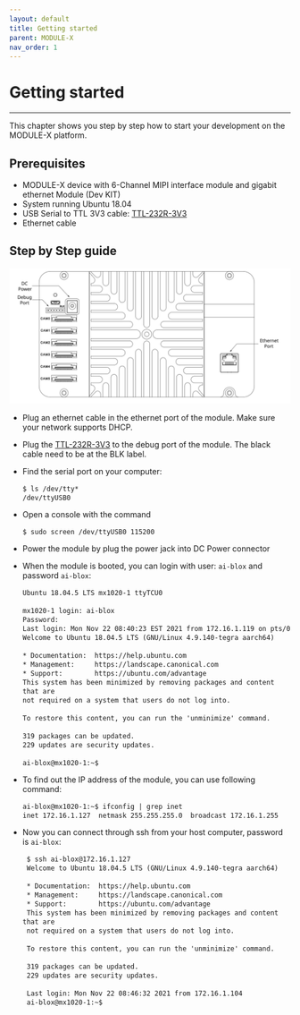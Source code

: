 ```yaml
---
layout: default
title: Getting started
parent: MODULE-X
nav_order: 1
---
```


# Getting started

---

This chapter shows you step by step how to start your development on the MODULE-X platform.

## Prerequisites

* MODULE-X device with 6-Channel MIPI interface module and gigabit ethernet Module (Dev KIT)
* System running Ubuntu 18.04 
* USB Serial to TTL 3V3 cable: [TTL-232R-3V3](https://ftdichip.com/products/ttl-232r-3v3/)
* Ethernet cable


## Step by Step guide 

![](/assets/images/pages/module-x/getting-started/DevKitLayout.svg)

* Plug an ethernet cable in the ethernet port of the module. Make sure your network supports DHCP.

* Plug the [TTL-232R-3V3](https://ftdichip.com/products/ttl-232r-3v3/) to the debug port of the module. The black cable need to be at the BLK label. 

* Find the serial port on your computer:
   
      $ ls /dev/tty*
      /dev/ttyUSB0

* Open a console with the command

      $ sudo screen /dev/ttyUSB0 115200

* Power the module by plug the power jack into DC Power connector

* When the module is booted, you can login with user: `ai-blox` and password `ai-blox`:
 
      Ubuntu 18.04.5 LTS mx1020-1 ttyTCU0

      mx1020-1 login: ai-blox
      Password:
      Last login: Mon Nov 22 08:40:23 EST 2021 from 172.16.1.119 on pts/0
      Welcome to Ubuntu 18.04.5 LTS (GNU/Linux 4.9.140-tegra aarch64)

      * Documentation:  https://help.ubuntu.com
      * Management:     https://landscape.canonical.com
      * Support:        https://ubuntu.com/advantage
      This system has been minimized by removing packages and content that are
      not required on a system that users do not log into.

      To restore this content, you can run the 'unminimize' command.

      319 packages can be updated.
      229 updates are security updates.

      ai-blox@mx1020-1:~$ 

* To find out the IP address of the module, you can use following command:

      ai-blox@mx1020-1:~$ ifconfig | grep inet
      inet 172.16.1.127  netmask 255.255.255.0  broadcast 172.16.1.255

* Now you can connect through ssh from your host computer, password is `ai-blox`:

       $ ssh ai-blox@172.16.1.127
       Welcome to Ubuntu 18.04.5 LTS (GNU/Linux 4.9.140-tegra aarch64)

       * Documentation:  https://help.ubuntu.com
       * Management:     https://landscape.canonical.com
       * Support:        https://ubuntu.com/advantage
       This system has been minimized by removing packages and content that are
       not required on a system that users do not log into.

       To restore this content, you can run the 'unminimize' command.

       319 packages can be updated.
       229 updates are security updates.

       Last login: Mon Nov 22 08:46:32 2021 from 172.16.1.104
       ai-blox@mx1020-1:~$ 
